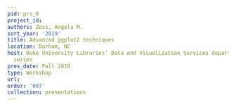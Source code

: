 ```yaml
---
pid: prs_8
project_id: 
authors: Zoss, Angela M.
sort_year: '2019'
title: Advanced ggplot2 techniques
location: Durham, NC
host: Duke University Libraries’ Data and Visualization Services department workshop
  series
pres_date: Fall 2019
type: Workshop
url: 
order: '007'
collection: presentations
---
```

